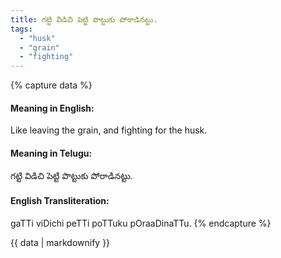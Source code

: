 ```yaml
---
title: గట్టి విడిచి పెట్టి పొట్టుకు పోరాడినట్టు.
tags:
  - "husk"
  - "grain"
  - "fighting"
---
```


{% capture data %}
#### Meaning in English:
Like leaving the grain, and fighting for the husk.

#### Meaning in Telugu:
గట్టి విడిచి పెట్టి పొట్టుకు పోరాడినట్టు.

#### English Transliteration:
gaTTi viDichi peTTi poTTuku pOraaDinaTTu.
{% endcapture %}

{{ data | markdownify }}

